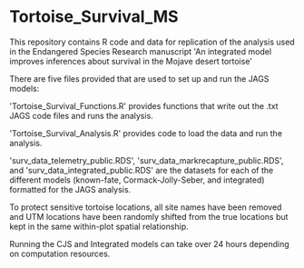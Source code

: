 # Tortoise_Survival_MS
This repository contains R code and data for replication of the analysis used in the Endangered Species Research manuscript 'An integrated model improves inferences about survival in the Mojave desert tortoise'

There are five files provided that are used to set up and run the JAGS models: 

'Tortoise_Survival_Functions.R' provides functions that write out the .txt JAGS code files and runs the analysis.

'Tortoise_Survival_Analysis.R' provides code to load the data and run the analysis.

'surv_data_telemetry_public.RDS', 'surv_data_markrecapture_public.RDS', and 'surv_data_integrated_public.RDS' are the datasets for each of the different models (known-fate, Cormack-Jolly-Seber, and integrated) formatted for the JAGS analysis. 

To protect sensitive tortoise locations, all site names have been removed and UTM locations have been randomly shifted from the true locations but kept in the same within-plot spatial relationship.

Running the CJS and Integrated models can take over 24 hours depending on computation resources.
